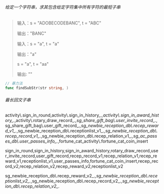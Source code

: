 ###### 给定一个字符串，求其包含给定字符集中所有字符的最短子串

>   输入：s = "ADOBECODEBANC", t = "ABC" 
>
>   输出："BANC"
>
>   输入：s = "a", t = "a" 
>
>   输出："a"
>
>   s = "a", t = "aa"
>
>   输出: ""

```go
// 暴力法
func findSubStr(str string, )
```

###### 最长回文子串





activity\\.sign_in_round,activity\\.sign_in_history_.*,activity\\.sign_in_award_history_.*,activity\\.rotary_draw_record_.*,sg_share_gift_bag\\.user_invite_record_.*,sg_share_gift_bag\\.user_gift_record_.*,sg_newbie_reception_db\\.recep_reward_v1_.*,sg_newbie_reception_db\\.receptionlist_v1_.*,sg_newbie_reception_db\\.recep_record_v1_.*,sg_newbie_reception_db\\.recep_relation_v1_.*,sg_ac_passes_db\\.user_passes_info_.*,fortune_cat_activity\\.fortune_cat_coin_insert





sign_in_round,sign_in_history,sign_in_award_history,rotary_draw_record,user_invite_record,user_gift_record,recep_record_v1,recep_relation_v1,recep_reward_v1,receptionlist_v1,user_passes_info,fortune_cat_coin_insert,recep_record_v2,recep_relation_v2,recep_reward_v2,receptionlist_v2





sg_newbie_reception_db\\.recep_reward_v2_.*,sg_newbie_reception_db\\.receptionlist_v2_.*,sg_newbie_reception_db\\.recep_record_v2_.*,sg_newbie_reception_db\\.recep_relation_v2_.*
